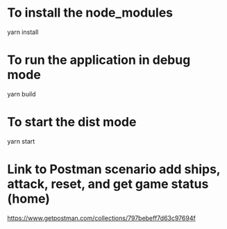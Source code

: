 # To install the node_modules
yarn install

# To run the application in debug mode
yarn build

# To start the dist mode
yarn start

# Link to Postman scenario add ships, attack, reset, and get game status (home)
https://www.getpostman.com/collections/797bebeff7d63c97694f